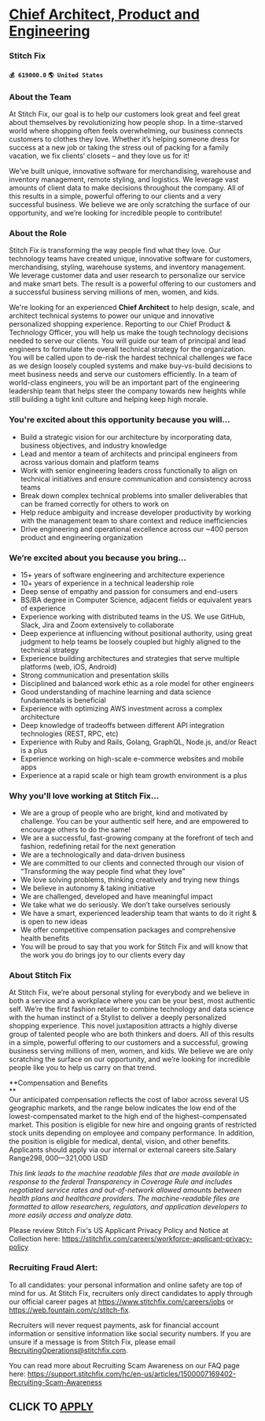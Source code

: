 # [Chief Architect, Product and Engineering](https://www.remotewlb.com/apply/chief-architect-product-and-engineering-55419)  
### Stitch Fix  
#### `💰 619000.0` `🌎 United States`  

### **About the Team**

At Stitch Fix, our goal is to help our customers look great and feel great about themselves by revolutionizing how people shop. In a time-starved world where shopping often feels overwhelming, our business connects customers to clothes they love. Whether it’s helping someone dress for success at a new job or taking the stress out of packing for a family vacation, we fix clients’ closets – and they love us for it!

We’ve built unique, innovative software for merchandising, warehouse and inventory management, remote styling, and logistics. We leverage vast amounts of client data to make decisions throughout the company. All of this results in a simple, powerful offering to our clients and a very successful business. We believe we are only scratching the surface of our opportunity, and we’re looking for incredible people to contribute!

###  **About the Role**

Stitch Fix is transforming the way people find what they love. Our technology teams have created unique, innovative software for customers, merchandising, styling, warehouse systems, and inventory management. We leverage customer data and user research to personalize our service and make smart bets. The result is a powerful offering to our customers and a successful business serving millions of men, women, and kids.

We're looking for an experienced **Chief Architect** to help design, scale, and architect technical systems to power our unique and innovative personalized shopping experience. Reporting to our Chief Product & Technology Officer, you will help us make the tough technology decisions needed to serve our clients. You will guide our team of principal and lead engineers to formulate the overall technical strategy for the organization. You will be called upon to de-risk the hardest technical challenges we face as we design loosely coupled systems and make buy-vs-build decisions to meet business needs and serve our customers efficiently. In a team of world-class engineers, you will be an important part of the engineering leadership team that helps steer the company towards new heights while still building a tight knit culture and helping keep high morale.

###  **You're excited about this opportunity because you will…**

  * Build a strategic vision for our architecture by incorporating data, business objectives, and industry knowledge
  * Lead and mentor a team of architects and principal engineers from across various domain and platform teams
  * Work with senior engineering leaders cross functionally to align on technical initiatives and ensure communication and consistency across teams
  * Break down complex technical problems into smaller deliverables that can be framed correctly for others to work on
  * Help reduce ambiguity and increase developer productivity by working with the management team to share context and reduce inefficiencies
  * Drive engineering and operational excellence across our ~400 person product and engineering organization

### **We’re excited about you because you bring…**

  * 15+ years of software engineering and architecture experience
  * 10+ years of experience in a technical leadership role
  * Deep sense of empathy and passion for consumers and end-users
  * BS/BA degree in Computer Science, adjacent fields or equivalent years of experience
  * Experience working with distributed teams in the US. We use GitHub, Slack, Jira and Zoom extensively to collaborate
  * Deep experience at influencing without positional authority, using great judgment to help teams be loosely coupled but highly aligned to the technical strategy
  * Experience building architectures and strategies that serve multiple platforms (web, iOS, Android)
  * Strong communication and presentation skills
  * Disciplined and balanced work ethic as a role model for other engineers
  * Good understanding of machine learning and data science fundamentals is beneficial
  * Experience with optimizing AWS investment across a complex architecture
  * Deep knowledge of tradeoffs between different API integration technologies (REST, RPC, etc)
  * Experience with Ruby and Rails, Golang, GraphQL, Node.js, and/or React is a plus
  * Experience working on high-scale e-commerce websites and mobile apps
  * Experience at a rapid scale or high team growth environment is a plus

### **Why you'll love working at Stitch Fix...**

  * We are a group of people who are bright, kind and motivated by challenge. You can be your authentic self here, and are empowered to encourage others to do the same!
  * We are a successful, fast-growing company at the forefront of tech and fashion, redefining retail for the next generation
  * We are a technologically and data-driven business
  * We are committed to our clients and connected through our vision of “Transforming the way people find what they love”
  * We love solving problems, thinking creatively and trying new things
  * We believe in autonomy & taking initiative
  * We are challenged, developed and have meaningful impact
  * We take what we do seriously. We don’t take ourselves seriously
  * We have a smart, experienced leadership team that wants to do it right & is open to new ideas
  * We offer competitive compensation packages and comprehensive health benefits
  * You will be proud to say that you work for Stitch Fix and will know that the work you do brings joy to our clients every day

### **About Stitch Fix**

At Stitch Fix, we’re about personal styling for everybody and we believe in both a service and a workplace where you can be your best, most authentic self. We’re the first fashion retailer to combine technology and data science with the human instinct of a Stylist to deliver a deeply personalized shopping experience. This novel juxtaposition attracts a highly diverse group of talented people who are both thinkers and doers. All of this results in a simple, powerful offering to our customers and a successful, growing business serving millions of men, women, and kids. We believe we are only scratching the surface on our opportunity, and we’re looking for incredible people like you to help us carry on that trend.

 **Compensation and Benefits  
**  
Our anticipated compensation reflects the cost of labor across several US geographic markets, and the range below indicates the low end of the lowest-compensated market to the high end of the highest-compensated market. This position is eligible for new hire and ongoing grants of restricted stock units depending on employee and company performance. In addition, the position is eligible for medical, dental, vision, and other benefits. Applicants should apply via our internal or external careers site.Salary Range$298,000—$321,000 USD

 _This link leads to the machine readable files that are made available in response to the federal Transparency in Coverage Rule and includes negotiated service rates and out-of-network allowed amounts between health plans and healthcare providers. The machine-readable files are formatted to allow researchers, regulators, and application developers to more easily access and analyze data._

Please review Stitch Fix's US Applicant Privacy Policy and Notice at Collection here: https://stitchfix.com/careers/workforce-applicant-privacy-policy

### Recruiting Fraud Alert:

To all candidates: your personal information and online safety are top of mind for us. At Stitch Fix, recruiters only direct candidates to apply through our official career pages at https://www.stitchfix.com/careers/jobs or https://web.fountain.com/c/stitch-fix.

Recruiters will never request payments, ask for financial account information or sensitive information like social security numbers. If you are unsure if a message is from Stitch Fix, please email RecruitingOperations@stitchfix.com.

You can read more about Recruiting Scam Awareness on our FAQ page here: https://support.stitchfix.com/hc/en-us/articles/1500007169402-Recruiting-Scam-Awareness

  
## CLICK TO [APPLY](https://www.remotewlb.com/apply/chief-architect-product-and-engineering-55419)

